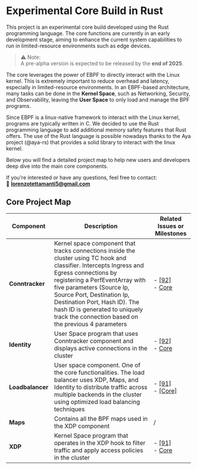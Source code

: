 # Experimental Core Build in Rust

This project is an experimental core build developed using the Rust programming language. The core functions are currently in an early development stage, aiming to enhance the current system capabilities to run in limited-resource environments such as edge devices.

>⚠️ Note:  
A pre-alpha version is expected to be released by the **end of 2025**.

The core leverages the power of EBPF to directly interact with the Linux kernel. This is extremely important to reduce overhead and latency, especially in limited-resource environments. In an EBPF-based architecture, many tasks can be done in the **Kernel Space**, such as Networking, Security, and Observability, leaving the **User Space** to only load and manage the BPF programs.

Since EBPF is a linux-native framework to interact with the Linux kernel, programs are typically written in C. We decided to use the Rust programming language to add additional memory safety features that Rust offers. The use of the Rust language is possible nowadays thanks to the Aya project (@aya-rs) that provides a solid library to interact with the linux kernel.

Below you will find a detailed project map to help new users and developers deep dive into the main core components.

If you're interested or have any questions, feel free to contact:  
📧 **lorenzotettamanti5@gmail.com**

## Core Project Map
   | **Component**              | **Description** | **Related Issues or Milestones** |
   | ------------------------- |--------------------------------------------------- | --------------- |
   | **Conntracker**      |   Kernel space component that tracks connections inside the cluster using TC hook and classifier. Intercepts Ingress and Egress connections by registering a PerfEventArray with five parameters (Source Ip, Source Port, Destination Ip, Destination Port, Hash ID). The hash ID is generated to uniquely track the connection based on the previous 4 parameters          | - [[92]](https://github.com/CortexFlow/CortexBrain/issues/92) <br> - [Core](https://github.com/CortexFlow/CortexBrain/milestone/1)
   | **Identity**      |    User Space program that uses Conntracker component and displays active connections in the cluster           | -  [[92]](https://github.com/CortexFlow/CortexBrain/issues/92) <br> - [Core](https://github.com/CortexFlow/CortexBrain/milestone/1)
   | **Loadbalancer**      |    User space component. One of the core functionalities. The load balancer uses XDP, Maps, and Identity to distribute traffic across multiple backends in the cluster using optimized load balancing techniques | - [[91]](https://github.com/CortexFlow/CortexBrain/issues/91) <br> - [[Core]](https://github.com/CortexFlow/CortexBrain/milestone/1)
   | **Maps**      |    Contains all the BPF maps used in the XDP component           | /
   | **XDP**      |  Kernel Space program that operates in the XDP hook to filter traffic and apply access policies in the cluster | - [[91]](https://github.com/CortexFlow/CortexBrain/issues/91) <br> - [Core](https://github.com/CortexFlow/CortexBrain/milestone/1)
   